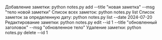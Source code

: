 Добавление заметки: python notes.py add --title "новая заметка" --msg "тело новой заметки"
Список всех заметок: python notes.py list
Список заметок за определенную дату: python notes.py list --date 2024-07-20
Редактирование заметки: python notes.py edit --id 1 --title "обновленный заголовок" --msg "обновленное тело"
Удаление заметки: python notes.py delete --id 1